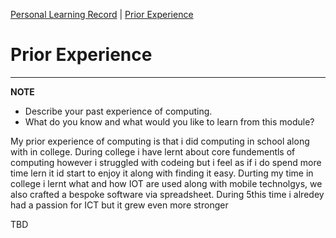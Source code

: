 [Personal Learning Record](../personal_learning_record/personal_learning_record.md) | [Prior Experience](../personal_learning_record/priorExperience.md) 

# Prior Experience

---
**NOTE**

* Describe your past experience of computing. 
* What do you know and what would you like to learn from this module?

My prior experience of computing is that i did computing in school along with in college. During college i have lernt about core fundementls of computing however i struggled with codeing but i feel as if i do spend more time lern it id start to enjoy it along with finding it easy. Durting my time in college i lernt what and how IOT are used along with mobile technolgys, we also crafted a bespoke software via spreadsheet. During 5this time i alredey had a passion for ICT but it grew even more stronger 


TBD
